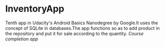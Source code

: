 # InventoryApp
Tenth app in Udacity's Android Basics Nanodegree by Google.It uses the concept of SQLite in databases.The app functions so as to add product in the repository and put it for sale according to the quantity.
*Course completion app*
